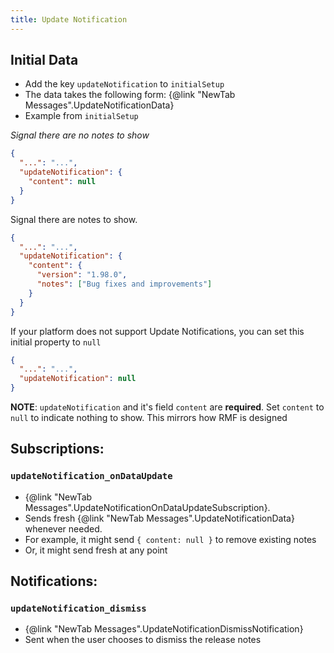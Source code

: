 ```yaml
---
title: Update Notification
---
```


## Initial Data 

- Add the key `updateNotification` to `initialSetup`
- The data takes the following form: {@link "NewTab Messages".UpdateNotificationData}
- Example from `initialSetup`

*Signal there are no notes to show* 
```json
{
  "...": "...",
  "updateNotification": {
    "content": null
  }
}
```

Signal there are notes to show.

```json
{
  "...": "...",
  "updateNotification": {
    "content": {
      "version": "1.98.0",
      "notes": ["Bug fixes and improvements"]
    }
  }
}
```

If your platform does not support Update Notifications, you can set this initial property to `null`

```json
{
  "...": "...",
  "updateNotification": null
}
```


**NOTE**: `updateNotification` and it's field `content` are **required**. Set `content` to `null` to indicate 
nothing to show. This mirrors how RMF is designed

## Subscriptions:
### `updateNotification_onDataUpdate`
- {@link "NewTab Messages".UpdateNotificationOnDataUpdateSubscription}.
- Sends fresh {@link "NewTab Messages".UpdateNotificationData} whenever needed.
- For example, it might send `{ content: null }` to remove existing notes
- Or, it might send fresh at any point

## Notifications:
### `updateNotification_dismiss`
- {@link "NewTab Messages".UpdateNotificationDismissNotification}
- Sent when the user chooses to dismiss the release notes
